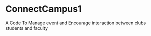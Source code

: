 # ConnectCampus1
A Code To Manage event and Encourage interaction between clubs students and faculty
